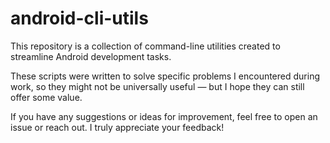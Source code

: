 # android-cli-utils
This repository is a collection of command-line utilities created to streamline Android development tasks.

These scripts were written to solve specific problems I encountered during work, so they might not be universally useful — but I hope they can still offer some value.

If you have any suggestions or ideas for improvement, feel free to open an issue or reach out. I truly appreciate your feedback!
